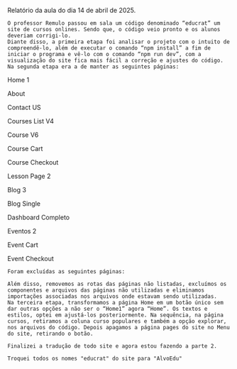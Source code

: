 Relatório da aula do dia 14 de abril de 2025.

	O professor Remulo passou em sala um código denominado “educrat” um site de cursos onlines. Sendo que, o código veio pronto e os alunos deveriam corrigi-lo.
	Diante disso, a primeira etapa foi analisar o projeto com o intuito de compreendê-lo, além de executar o comando “npm install” a fim de iniciar o programa e vê-lo com o comando “npm run dev”, com a visualização do site fica mais fácil a correção e ajustes do código. 
	Na segunda etapa era a de manter as seguintes páginas: 
Home 1


About


Contact US


Courses List V4


Course V6


Course Cart


Course Checkout


Lesson Page 2


Blog 3


Blog Single


Dashboard Completo


Eventos 2


Event Cart


Event Checkout

	Foram excluídas as seguintes páginas: 

	Além disso, removemos as rotas das páginas não listadas, excluímos os componentes e arquivos das páginas não utilizadas e eliminamos importações associadas nos arquivos onde estavam sendo utilizadas.
	Na terceira etapa, transformamos a página Home em um botão único sem dar outras opções a não ser o “Home1” agora “Home”. Os textos e estilos, optei em ajustá-los posteriormente. Na sequência, na página cursos, retiramos a coluna curso populares e também a opção explorar, nos arquivos do código. Depois apagamos a página pages do site no Menu do site, retirando o botão.  

	Finalizei a tradução de todo site e agora estou fazendo a parte 2.

	Troquei todos os nomes "educrat" do site para "AlvoEdu"



